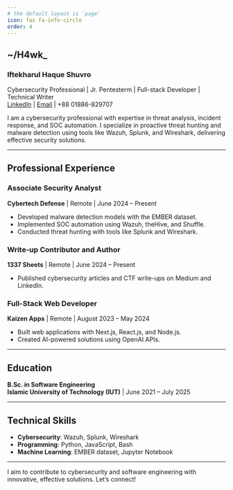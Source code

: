 ```yaml
---
# the default layout is 'page'
icon: fas fa-info-circle
order: 4
---
```


## ~/H4wk_
### **Iftekharul Haque Shuvro**  
Cybersecurity Professional | Jr. Pentesterm | Full-stack Developer | Technical Writer  
[LinkedIn](https://www.linkedin.com/in/ishuvro) | [Email](shuvrohawk@gmail.com) | +88 01886-829707  

I am a cybersecurity professional with expertise in threat analysis, incident response, and SOC automation. I specialize in proactive threat hunting and malware detection using tools like Wazuh, Splunk, and Wireshark, delivering effective security solutions.

---

## Professional Experience

### Associate Security Analyst
**Cybertech Defense** | Remote | June 2024 – Present  
- Developed malware detection models with the EMBER dataset.  
- Implemented SOC automation using Wazuh, theHive, and Shuffle.  
- Conducted threat hunting with tools like Splunk and Wireshark.  

### Write-up Contributor and Author
**1337 Sheets** | Remote | June 2024 – Present  
- Published cybersecurity articles and CTF write-ups on Medium and LinkedIn.  

### Full-Stack Web Developer
**Kaizen Apps** | Remote | August 2023 – May 2024  
- Built web applications with Next.js, React.js, and Node.js.  
- Created AI-powered solutions using OpenAI APIs.  

---

## **Education**  
**B.Sc. in Software Engineering**  
**Islamic University of Technology (IUT)** | June 2021 – July 2025  

---

## **Technical Skills**  
- **Cybersecurity**: Wazuh, Splunk, Wireshark  
- **Programming**: Python, JavaScript, Bash  
- **Machine Learning**: EMBER dataset, Jupyter Notebook  

---

I aim to contribute to cybersecurity and software engineering with innovative, effective solutions. Let’s connect!
